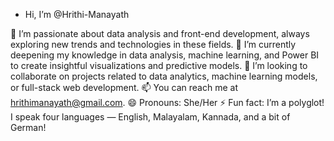 - Hi, I’m @Hrithi-Manayath
  
👀 I’m passionate about data analysis and front-end development, always exploring new trends and technologies in these fields.
🌱 I’m currently deepening my knowledge in data analysis, machine learning, and Power BI to create insightful visualizations and predictive models.
💞️ I’m looking to collaborate on projects related to data analytics, machine learning models, or full-stack web development.
📫 You can reach me at hrithimanayath@gmail.com.
😄 Pronouns: She/Her
⚡ Fun fact: I’m a polyglot! I speak four languages — English, Malayalam, Kannada, and a bit of German!

<!---
Hrithi-Manayath/Hrithi-Manayath is a ✨ special ✨ repository because its `README.md` (this file) appears on your GitHub profile.
You can click the Preview link to take a look at your changes.
--->
